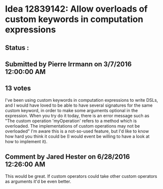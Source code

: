 # Idea 12839142: Allow overloads of custom keywords in computation expressions #

## Status : 

## Submitted by Pierre Irrmann on 3/7/2016 12:00:00 AM

## 13 votes

I've been using custom keywords in computation expressions to write DSLs, and I would have loved to be able to have several signatures for the same custom keyword, in order to make some arguments optional in the expression.
When you try do it today, there is an error message such as "The custom operation 'myOperation' refers to a method which is overloaded. The implementations of custom operations may not be overloaded"
I'm aware this is a not-so-used feature, but I'd like to know how hard you think it could be (I would event be willing to have a look at how to implement it).


## Comment by Jared Hester on 6/28/2016 12:26:00 AM

This would be great. If custom operators could take other custom operators as arguments it'd be even better.
